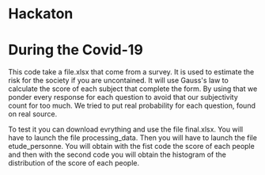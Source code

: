# Hackaton
# During the Covid-19
This code take a file.xlsx that come from a survey. It is used to estimate the risk for the society if you are uncontained. 
It will use Gauss's law to calculate the score of each subject that complete the form. By using that we ponder every response for each
question to avoid that our subjectivity count for too much. We tried to put real probability for each question, found on real source.

To test it you can download evrything and use the file final.xlsx. You will have to launch the file processing_data. Then you will have to launch the file etude_personne. You will obtain with the fist code the score of each people and then with the second code you will obtain the histogram of the distribution of the score of each people.
